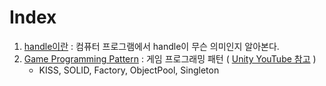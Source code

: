 # Index
1. [handle이란](1_handle.md) : 컴퓨터 프로그램에서 handle이 무슨 의미인지 알아본다.
2. [Game Programming Pattern](GameProgrammingPatterns/README.md) : 게임 프로그래밍 패턴 ( [Unity YouTube 참고](https://youtu.be/J6F8plGUqv8?si=sqbVHAUaVpvBQG_7) )
   - KISS, SOLID, Factory, ObjectPool, Singleton
